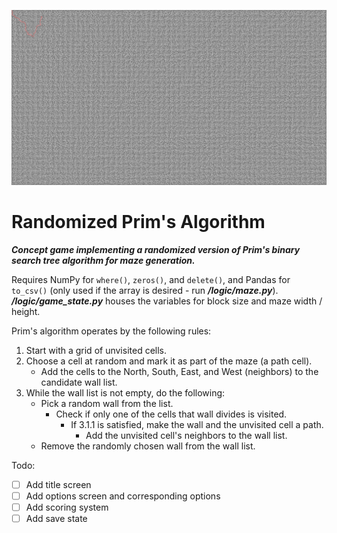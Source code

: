 ![alt text](https://github.com/zbras/Randomized-Prim-s-Algorithm/blob/main/assets/prims.png?raw=true)

# Randomized Prim's Algorithm

***Concept game implementing a randomized version of Prim's binary search tree algorithm for maze generation.***

Requires NumPy for `where()`, `zeros()`, and `delete()`, and Pandas for `to_csv()` (only used if the array is desired - run ***/logic/maze.py***).
***/logic/game_state.py*** houses the variables for block size and maze width / height.

Prim's algorithm operates by the following rules:

1. Start with a grid of unvisited cells.
2. Choose a cell at random and mark it as part of the maze (a path cell).
   - Add the cells to the North, South, East, and West (neighbors) to the candidate wall list.
3. While the wall list is not empty, do the following:
   - Pick a random wall from the list.
     - Check if only one of the cells that wall divides is visited.
       - If 3.1.1 is satisfied, make the wall and the unvisited cell a path.
         - Add the unvisited cell's neighbors to the wall list.
   - Remove the randomly chosen wall from the wall list.

Todo:
- [ ] Add title screen
- [ ] Add options screen and corresponding options
- [ ] Add scoring system
- [ ] Add save state